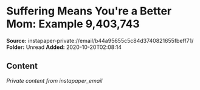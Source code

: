 # Suffering Means You're a Better Mom: Example 9,403,743

**Source:** instapaper-private://email/b44a95655c5c84d3740821655fbeff71/
**Folder:** Unread
**Added:** 2020-10-20T02:08:14




## Content
*Private content from instapaper_email*

